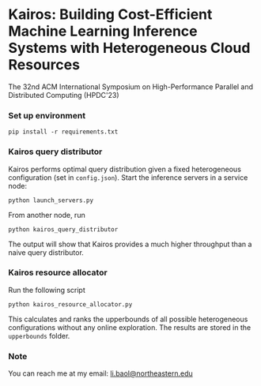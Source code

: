 # Kairos: Building Cost-Efficient Machine Learning Inference Systems with Heterogeneous Cloud Resources

The 32nd ACM International Symposium on High-Performance Parallel and Distributed Computing (HPDC'23)

### Set up environment

```
pip install -r requirements.txt
```
### Kairos query distributor

Kairos performs optimal query distribution given a fixed heterogeneous configuration (set in ``config.json``). Start the inference servers in a service node:

```
python launch_servers.py
```

From another node, run 
```
python kairos_query_distributor
```
The output will show that Kairos provides a much higher throughput than a naive query distributor.

### Kairos resource allocator

Run the following script

```
python kairos_resource_allocator.py
```
This calculates and ranks the upperbounds of all possible heterogeneous configurations without any online exploration. The results are stored in the ``upperbounds`` folder.

### Note
You can reach me at my email: li.baol@northeastern.edu

